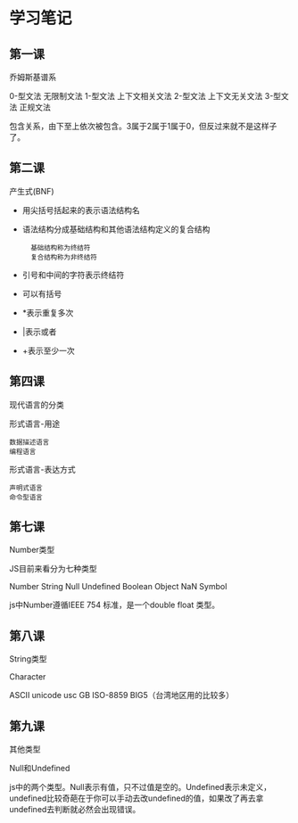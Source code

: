 # 学习笔记

## 第一课

乔姆斯基谱系

0-型文法 无限制文法
1-型文法 上下文相关文法
2-型文法 上下文无关文法
3-型文法 正规文法

包含关系，由下至上依次被包含。3属于2属于1属于0，但反过来就不是这样子了。

## 第二课

产生式(BNF)

- 用尖括号括起来的表示语法结构名
- 语法结构分成基础结构和其他语法结构定义的复合结构

        基础结构称为终结符
        复合结构称为非终结符
- 引号和中间的字符表示终结符
- 可以有括号
- *表示重复多次
- |表示或者
- +表示至少一次

## 第四课

现代语言的分类

形式语言-用途

    数据描述语言
    编程语言

形式语言-表达方式

    声明式语言
    命令型语言


## 第七课

Number类型

JS目前来看分为七种类型

Number
String
Null
Undefined
Boolean
Object
NaN
Symbol

js中Number遵循IEEE 754 标准，是一个double float 类型。


## 第八课

String类型

Character

ASCII 
unicode
usc
GB
ISO-8859
BIG5（台湾地区用的比较多）


## 第九课

其他类型

Null和Undefined

js中的两个类型。Null表示有值，只不过值是空的。Undefined表示未定义，undefined比较奇葩在于你可以手动去改undefined的值，如果改了再去拿undefined去判断就必然会出现错误。



